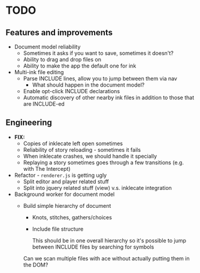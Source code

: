 # TODO

## Features and improvements

* Document model reliability
    * Sometimes it asks if you want to save, sometimes it doesn't?
    * Ability to drag and drop files on
    * Ability to make the app the default one for ink
* Multi-ink file editing
    * Parse INCLUDE lines, allow you to jump between them via nav
        * What should happen in the document model?
    * Enable opt-click INCLUDE declarations
    * Automatic discovery of other nearby ink files in addition to those that are INCLUDE-ed


## Engineering

* **FIX:**
    * Copies of inklecate left open sometimes
    * Reliability of story reloading - sometimes it fails
    * When inklecate crashes, we should handle it specially
    * Replaying a story sometimes goes through a few transitions (e.g. with The Intercept)
* Refactor - `renderer.js` is getting ugly
    * Split editor and player related stuff
    * Split into jquery related stuff (view) v.s. inklecate integration
* Background worker for document model
    * Build simple hierarchy of document
        * Knots, stitches, gathers/choices
        * Include file structure

          This should be in one overall hierarchy so it's possible to jump between INCLUDE files by searching for symbols
    
      Can we scan multiple files with ace without actually putting them in the DOM?